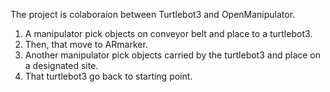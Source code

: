 The project is colaboraion between Turtlebot3 and OpenManipulator.
1. A manipulator pick objects on conveyor belt and place to a turtlebot3.
2. Then, that move to ARmarker.
3. Another manipulator pick objects carried by the turtlebot3 and place on a designated site.
4. That turtlebot3 go back to starting point.
